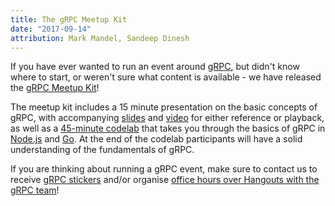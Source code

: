 ```yaml
---
title: The gRPC Meetup Kit
date: "2017-09-14"
attribution: Mark Mandel, Sandeep Dinesh
---
```


If you have ever wanted to run an event around [gRPC](/), but didn't know where to start, or weren't sure what content is available - we have released the [gRPC Meetup Kit](https://github.com/grpc-ecosystem/meetup-kit)!

The meetup kit includes a 15 minute presentation on the basic concepts of gRPC, with accompanying [slides](https://docs.google.com/presentation/d/1dgI09a-_4dwBMLyqfwchvS6iXtbcISQPLAXL6gSYOcc/edit?usp=sharing) and [video](https://www.youtube.com/watch?v=UVsIfSfS6I4) for either reference or playback, as well as a [45-minute codelab](https://codelabs.developers.google.com/codelabs/cloud-grpc/index.html) that takes you through the basics of gRPC in [Node.js](https://nodejs.org) and [Go](https://golang.org). At the end of the codelab participants will have a solid understanding of the fundamentals of gRPC.

If you are thinking about running a gRPC event, make sure to contact us to receive [gRPC stickers](https://goo.gl/forms/C3TCtFdobz4ippty2) and/or organise [office hours over Hangouts with the gRPC team](https://goo.gl/forms/pvxNwWExr5ApbNst2)!
